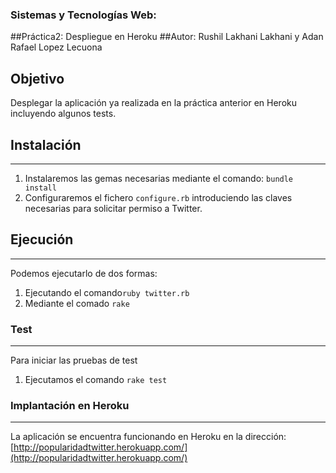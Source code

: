 ### Sistemas y Tecnologías Web:
##Práctica2: Despliegue en Heroku
##Autor: Rushil Lakhani Lakhani y Adan Rafael Lopez Lecuona

Objetivo
-----

Desplegar la aplicación ya realizada en la práctica anterior en Heroku incluyendo algunos tests.

## Instalación
--------------

1. Instalaremos las gemas necesarias mediante el comando: `bundle install`
2. Configuraremos el fichero `configure.rb` introduciendo las claves necesarias para solicitar permiso a Twitter.
  


## Ejecución
------------

Podemos ejecutarlo de dos formas:

1. Ejecutando el comando`ruby twitter.rb`
2. Mediante el comado `rake`


### Test
------------

Para iniciar las pruebas de test

1. Ejecutamos el comando `rake test`


### Implantación en Heroku
--------------------------
La aplicación se encuentra funcionando en Heroku en la dirección:
[http://popularidadtwitter.herokuapp.com/](http://popularidadtwitter.herokuapp.com/)


